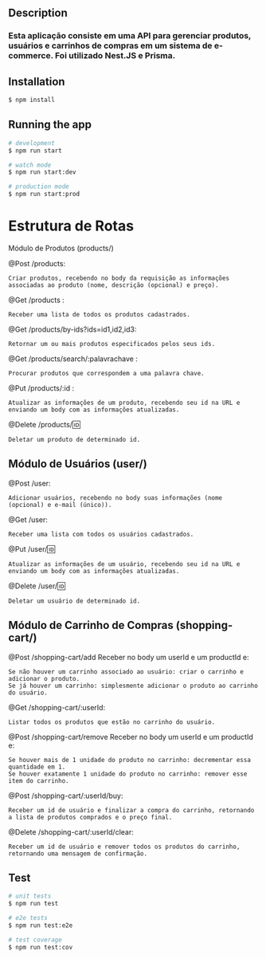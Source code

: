 ## Description

### Esta aplicação consiste em uma API para gerenciar produtos, usuários e carrinhos de compras em um sistema de e-commerce. Foi utilizado Nest.JS e Prisma.

## Installation

```bash
$ npm install
```

## Running the app

```bash
# development
$ npm run start

# watch mode
$ npm run start:dev

# production mode
$ npm run start:prod
```


# Estrutura de Rotas
Módulo de Produtos (products/)
  
 @Post /products:
  
    Criar produtos, recebendo no body da requisição as informações associadas ao produto (nome, descrição (opcional) e preço).
  
  @Get /products :
    
    Receber uma lista de todos os produtos cadastrados.
  
  @Get /products/by-ids?ids=id1,id2,id3:
    
    Retornar um ou mais produtos especificados pelos seus ids.
  
  @Get /products/search/:palavrachave :
    
    Procurar produtos que correspondem a uma palavra chave.
  
  @Put /products/:id : 

    Atualizar as informações de um produto, recebendo seu id na URL e enviando um body com as informações atualizadas.
  
  @Delete /products/:id:


    Deletar um produto de determinado id.


## Módulo de Usuários (user/)
  @Post /user:

    Adicionar usuários, recebendo no body suas informações (nome (opcional) e e-mail (único)).
  
  @Get /user:

    Receber uma lista com todos os usuários cadastrados.
  
  @Put /user/:id: 
    
    Atualizar as informações de um usuário, recebendo seu id na URL e enviando um body com as informações atualizadas.
  
  @Delete /user/:id:

    Deletar um usuário de determinado id.


## Módulo de Carrinho de Compras (shopping-cart/)

  @Post /shopping-cart/add
  Receber no body um userId e um productId e:
    
    Se não houver um carrinho associado ao usuário: criar o carrinho e adicionar o produto.
    Se já houver um carrinho: simplesmente adicionar o produto ao carrinho do usuário.
  
  @Get /shopping-cart/:userId:

    Listar todos os produtos que estão no carrinho do usuário.
  
  @Post /shopping-cart/remove
  Receber no body um userId e um productId e:
    
    Se houver mais de 1 unidade do produto no carrinho: decrementar essa quantidade em 1.
    Se houver exatamente 1 unidade do produto no carrinho: remover esse item do carrinho.
  
  @Post /shopping-cart/:userId/buy:

    Receber um id de usuário e finalizar a compra do carrinho, retornando a lista de produtos comprados e o preço final.
  
  @Delete /shopping-cart/:userId/clear:
    
    Receber um id de usuário e remover todos os produtos do carrinho, retornando uma mensagem de confirmação.




## Test

```bash
# unit tests
$ npm run test

# e2e tests
$ npm run test:e2e

# test coverage
$ npm run test:cov
```
